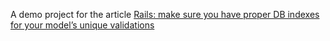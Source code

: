 A demo project for the article [Rails: make sure you have proper DB indexes for your model’s unique validations](https://medium.com/@igorkhomenko/rails-make-sure-you-have-proper-db-indexes-for-your-models-unique-validations-ffd0364df26f)
